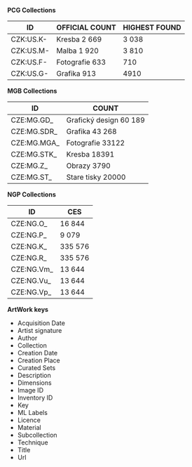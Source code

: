 **PCG Collections**

ID | OFFICIAL COUNT | HIGHEST FOUND
--- | --- | ---
CZK:US.K- | Kresba 2 669   | 3 038
CZK:US.M- | Malba 1 920    | 3 810
CZK:US.F- | Fotografie 633 | 710
CZK:US.G- | Grafika 913    | 4910


**MGB Collections**

ID | COUNT
--- | ---
CZE:MG.GD_ | Grafický design 60 189
CZE:MG.SDR_ | Grafika 43 268
CZE:MG.MGA_ | Fotografie 33122
CZE:MG.STK_ | Kresba 18391
CZE:MG.Z_ | Obrazy 3790
CZE:MG.ST_ | Stare tisky 20000


**NGP Collections**

ID | CES
--- | ---
CZE:NG.O_ | 16 844
CZE:NG.P_ | 9 079
CZE:NG.K_ | 335 576
CZE:NG.R_ | 335 576
CZE:NG.Vm_ | 13 644
CZE:NG.Vu_ | 13 644
CZE:NG.Vp_ | 13 644


**ArtWork keys**
- Acquisition Date 
- Artist signature
- Author
- Collection
- Creation Date
- Creation Place 
- Curated Sets 
- Description
- Dimensions
- Image ID 
- Inventory ID 
- Key 
- ML Labels 
- Licence
- Material 
- Subcollection 
- Technique
- Title 
- Url
